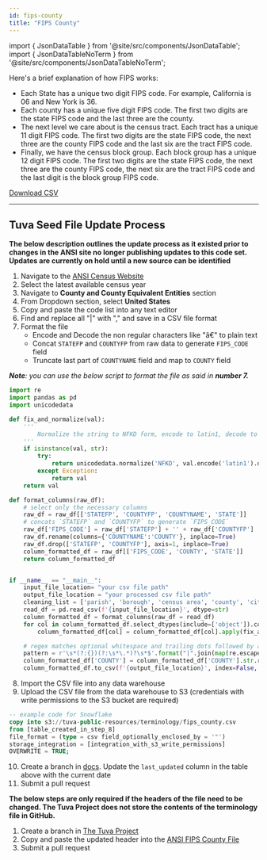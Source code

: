 ```yaml
---
id: fips-county
title: "FIPS County"
---
```


import { JsonDataTable } from '@site/src/components/JsonDataTable';
import { JsonDataTableNoTerm } from '@site/src/components/JsonDataTableNoTerm';

Here's a brief explanation of how FIPS works:
- Each State has a unique two digit FIPS code. For example, California is 06 and New York is 36.
- Each county has a unique five digit FIPS code. The first two digits are the state FIPS code and the last three are
the county. 
- The next level we care about is the census tract. Each tract has a unique 11 digit FIPS code. The first two digits
are the state FIPS code, the next three are the county FIPS code and the last six are the tract FIPS code.
- Finally, we have the census block group. Each block group has a unique 12 digit FIPS code. The first two digits
are the state FIPS code, the next three are the county FIPS code, the next six are the tract FIPS code and the last
digit is the block group FIPS code.

<JsonDataTable  jsonPath="nodes.seed\.the_tuva_project\.reference_data__fips_county.columns" />

<a href="https://tuva-public-resources.s3.amazonaws.com/versioned_terminology/latest/fips_county.csv_0_0_0.csv.gz">Download CSV</a>

---
## Tuva Seed File Update Process

**The below description outlines the update process as it existed prior to changes in the ANSI site no longer publishing updates to this code set. Updates are currently on hold until a new source can be identified**

1. Navigate to the [ANSI Census Website](https://www.census.gov/library/reference/code-lists/ansi.html)
2. Select the latest available census year
3. Navigate to **County and County Equivalent Entities** section
4. From Dropdown section, select **United States**
5. Copy and paste the code list into any text editor
6. Find and replace all "|" with "," and save in a CSV file format
7. Format the file
    - Encode and Decode the non regular characters like "â€" to plain text
    - Concat `STATEFP` and `COUNTYFP` from raw data to generate `FIPS_CODE` field
    - Truncate last part of `COUNTYNAME` field and map to `COUNTY` field
    
***Note**: you can use the below script to format the file as said in **number 7.***
```python
import re
import pandas as pd
import unicodedata

def fix_and_normalize(val):
    '''
        Normalize the string to NFKD form, encode to latin1, decode to utf-8, then encode to ascii ignoring errors
    '''
    if isinstance(val, str):
        try:
            return unicodedata.normalize('NFKD', val.encode('latin1').decode('utf-8')).encode('ascii', 'ignore').decode('ascii')
        except Exception:
            return val
    return val

def format_columns(raw_df):
    # select only the necessary columns
    raw_df = raw_df[['STATEFP', 'COUNTYFP', 'COUNTYNAME', 'STATE']]
    # concats `STATEFP` and `COUNTYFP` to generate `FIPS_CODE`
    raw_df['FIPS_CODE'] = raw_df['STATEFP'] + '' + raw_df['COUNTYFP']
    raw_df.rename(columns={'COUNTYNAME':'COUNTY'}, inplace=True)
    raw_df.drop(['STATEFP', 'COUNTYFP'], axis=1, inplace=True)
    column_formatted_df = raw_df[['FIPS_CODE', 'COUNTY', 'STATE']]
    return column_formatted_df


if __name__ == "__main__":
    input_file_location= "your csv file path"
    output_file_location = "your processed csv file path"
    cleaning_list = ['parish', 'borough', 'census area', 'county', 'city and borough', 'municipio', 'island', 'municipality']
    read_df = pd.read_csv(f'{input_file_location}', dtype=str)
    column_formatted_df = format_columns(raw_df = read_df)
    for col in column_formatted_df.select_dtypes(include=['object']).columns:
        column_formatted_df[col] = column_formatted_df[col].apply(fix_and_normalize)

    # regex matches optional whitespace and trailing dots followed by any word from cleaning_list at the end of a string.
    pattern = r'\s*(?:{})(?:\s*\.*)?\s*$'.format("|".join(map(re.escape, cleaning_list)))
    column_formatted_df['COUNTY'] = column_formatted_df['COUNTY'].str.replace(pattern, '', regex=True, flags=re.IGNORECASE)
    column_formatted_df.to_csv(f'{output_file_location}', index=False, encoding='utf-8', sep=',')

```
8. Import the CSV file into any data warehouse
9. Upload the CSV file from the data warehouse to S3 (credentials with write permissions to the S3 bucket are required)
```sql
-- example code for Snowflake
copy into s3://tuva-public-resources/terminology/fips_county.csv
from [table_created_in_step_8]
file_format = (type = csv field_optionally_enclosed_by = '"')
storage_integration = [integration_with_s3_write_permissions]
OVERWRITE = TRUE;
```
10. Create a branch in [docs](https://github.com/tuva-health/docs).  Update the `last_updated` column in the table above with the current date
11. Submit a pull request

**The below steps are only required if the headers of the file need to be changed. The Tuva Project does not store the contents of the terminology file in GitHub.**

1. Create a branch in [The Tuva Project](https://github.com/tuva-health/tuva)
2. Copy and paste the updated header into the [ANSI FIPS County File](https://github.com/tuva-health/tuva/blob/main/seeds/reference_data/reference_data__fips_county.csv)
3. Submit a pull request